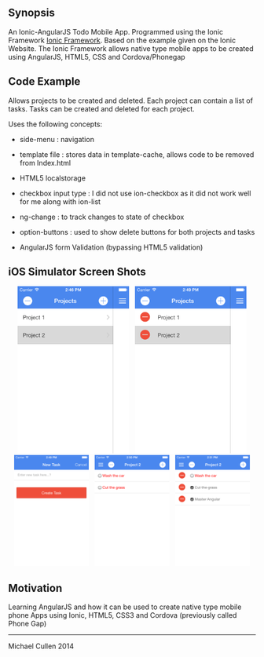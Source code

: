 ## Synopsis

An Ionic-AngularJS Todo Mobile App. 
Programmed using the Ionic Framework [Ionic Framework](http://ionicframework.com/).
Based on the example given on the Ionic Website.
The Ionic Framework allows native type mobile apps to be created using AngularJS, HTML5, 
CSS and Cordova/Phonegap

## Code Example

Allows projects to be created and deleted. Each project can contain a list of tasks.
Tasks can be created and deleted for each project.

Uses the following concepts:

* side-menu : navigation

* template file : stores data in template-cache, allows code to be removed from Index.html

* HTML5 localstorage 

* checkbox input type : I did not use ion-checkbox as it did not work well for me along with ion-list

* ng-change : to track changes to state of checkbox

* option-buttons : used to show delete buttons for both projects and tasks

* AngularJS form Validation (bypassing HTML5 validation) 


## iOS Simulator Screen Shots

<div align="center">
	<img width="45%" src="screen-shots/iOS_1.PNG" alt="Screenshot 1" title="Screenshot 1"></img>
	<img width="5px" height="0px">
	<img width="45%" src=screen-shots/iOS_2.png alt="Screenshot 2" title="Screenshot 2"></img>
</div>
<div align="center">
	<img width="30%" src="screen-shots/iOS_3.png" alt="Screenshot 3" title="Screenshot 3"></img>
	<img width="5px" height="0px">
	<img width="30%" src="screen-shots/iOS_4.png" alt="Screenshot 4" title="Screenshot 4"></img>
	<img width="5px" height="0px">
	<img width="30%" src="screen-shots/iOS_5.png" alt="Screenshot 5" title="Screenshot 5"></img>
</div>




## Motivation

Learning AngularJS and how it can be used to create native type mobile phone Apps using 
Ionic, HTML5, CSS3 and Cordova (previously called Phone Gap)

<hr>

Michael Cullen 2014